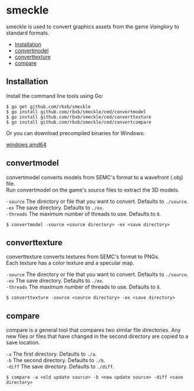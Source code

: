 # smeckle

smeckle is used to convert graphics assets from the game *Vainglory* to standard formats.

 - [Installation](#Installation)
 - [convertmodel](#convertmodel)
 - [converttexture](#converttexture)
 - [compare](#compare)

## Installation

Install the command line tools using Go:

```shell
$ go get github.com/rbxb/smeckle
$ go install github.com/rbxb/smeckle/cmd/convertmodel
$ go install github.com/rbxb/smeckle/cmd/converttexture
$ go install github.com/rbxb/smeckle/cmd/convertcompare
```

Or you can download precompiled binaries for Windows:

[windows amd64](windows_amd64.zip)

## convertmodel

convertmodel converts models from SEMC's format to a wavefront (.obj) file.  
Run convertmodel on the game's source files to extract the 3D models.

`-source` The directory or file that you want to convert. Defaults to `./source`.  
`-ex` The save directory. Defaults to `./ex`.  
`-threads` The maximum number of threads to use. Defaults to `8`.  

```shell
$ convertmodel -source <source directory> -ex <save directory>
```

## converttexture

converttexture converts textures from SEMC's format to PNGs.  
Each texture has a color texture and a specular map.

`-source` The directory or file that you want to convert. Defaults to `./source`.  
`-ex` The save directory. Defaults to `./ex`.  
`-threads` The maximum number of threads to use. Defaults to `8`.  

```shell
$ converttexture -source <source directory> -ex <save directory>
```

## compare

compare is a general tool that compares two similar file directories. Any new files or files that have changed in the second directory are copied to a save location.

`-a` The first directory. Defaults to `./a`.  
`-b` The second directory. Defaults to `./b`.  
`-diff` The save directory. Defaults to `./diff`.  

```shell
$ compare -a <old update source> -b <new update source> -diff <save directory>
```